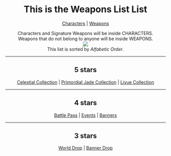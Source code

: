 <body>
  <div align="center">
    <h1>This is the Weapons List List</h1><p></p>
<a href="https://github.com/lihgrandini/characterstp/blob/main/Characters/README.md">Characters</a> | <a href="https://github.com/lihgrandini/characterstp/blob/main/Weapons/README.md">Weapons</a><p></p>
Characters and Signature Weapons will be inside CHARACTERS.<br>
Weapons that do not belong to anyone will be inside WEAPONS.<br>
<img src="https://images-wixmp-ed30a86b8c4ca887773594c2.wixmp.com/i/600cc6ca-4f52-40e6-a83c-3bcd6e94e0ee/de7abse-2810a71f-480f-47a6-845f-823598d9f05d.png/v1/fill/w_1170,h_339/mmd_genshin_impact_sword_set_dl_by_cherrypiewithpoison_de7abse-fullview.png"><br>
This list is sorted by <i>Alfabetic Order</i>.
<hr>
<h2>5 stars</h2>
<a href="">Celestial Collection</a> | 
<a href="https://github.com/lihgrandini/characterstp/blob/main/Weapons/Primordial%20Jade/README.md">Primordial Jade Collection</a> | 
<a href="https://github.com/lihgrandini/characterstp/blob/main/Weapons/Liyue/README.md">Liyue Collection</a>
<hr>
<h2>4 stars</h2>
<a href="https://github.com/lihgrandini/characterstp/blob/main/Weapons/Battle%20Pass/README.md">Battle Pass</a> | <a href="">Events</a> | <a href="">Banners</a>
<hr>
<h2>3 stars</h2>
<a href="">World Drop</a> | <a href="">Banner Drop</a>
</body>
